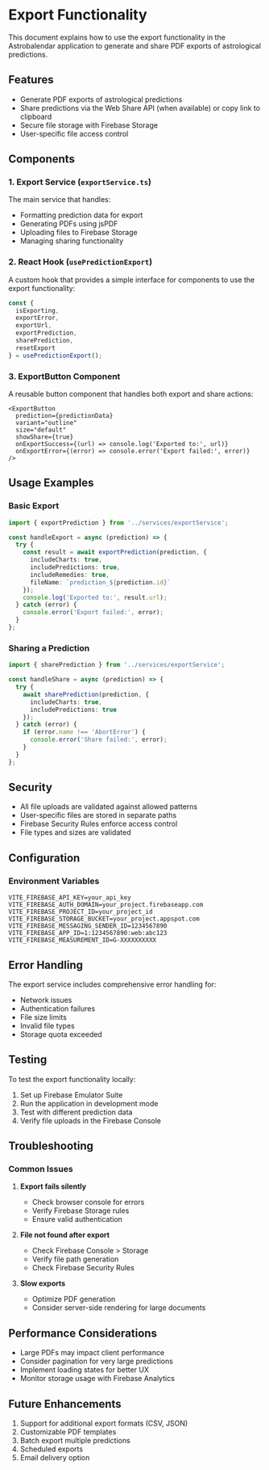# Export Functionality

This document explains how to use the export functionality in the Astrobalendar application to generate and share PDF exports of astrological predictions.

## Features

- Generate PDF exports of astrological predictions
- Share predictions via the Web Share API (when available) or copy link to clipboard
- Secure file storage with Firebase Storage
- User-specific file access control

## Components

### 1. Export Service (`exportService.ts`)

The main service that handles:
- Formatting prediction data for export
- Generating PDFs using jsPDF
- Uploading files to Firebase Storage
- Managing sharing functionality

### 2. React Hook (`usePredictionExport`)

A custom hook that provides a simple interface for components to use the export functionality:

```typescript
const {
  isExporting,
  exportError,
  exportUrl,
  exportPrediction,
  sharePrediction,
  resetExport
} = usePredictionExport();
```

### 3. ExportButton Component

A reusable button component that handles both export and share actions:

```tsx
<ExportButton 
  prediction={predictionData}
  variant="outline"
  size="default"
  showShare={true}
  onExportSuccess={(url) => console.log('Exported to:', url)}
  onExportError={(error) => console.error('Export failed:', error)}
/>
```

## Usage Examples

### Basic Export

```typescript
import { exportPrediction } from '../services/exportService';

const handleExport = async (prediction) => {
  try {
    const result = await exportPrediction(prediction, {
      includeCharts: true,
      includePredictions: true,
      includeRemedies: true,
      fileName: `prediction_${prediction.id}`
    });
    console.log('Exported to:', result.url);
  } catch (error) {
    console.error('Export failed:', error);
  }
};
```

### Sharing a Prediction

```typescript
import { sharePrediction } from '../services/exportService';

const handleShare = async (prediction) => {
  try {
    await sharePrediction(prediction, {
      includeCharts: true,
      includePredictions: true
    });
  } catch (error) {
    if (error.name !== 'AbortError') {
      console.error('Share failed:', error);
    }
  }
};
```

## Security

- All file uploads are validated against allowed patterns
- User-specific files are stored in separate paths
- Firebase Security Rules enforce access control
- File types and sizes are validated

## Configuration

### Environment Variables

```env
VITE_FIREBASE_API_KEY=your_api_key
VITE_FIREBASE_AUTH_DOMAIN=your_project.firebaseapp.com
VITE_FIREBASE_PROJECT_ID=your_project_id
VITE_FIREBASE_STORAGE_BUCKET=your_project.appspot.com
VITE_FIREBASE_MESSAGING_SENDER_ID=1234567890
VITE_FIREBASE_APP_ID=1:1234567890:web:abc123
VITE_FIREBASE_MEASUREMENT_ID=G-XXXXXXXXXX
```

## Error Handling

The export service includes comprehensive error handling for:
- Network issues
- Authentication failures
- File size limits
- Invalid file types
- Storage quota exceeded

## Testing

To test the export functionality locally:

1. Set up Firebase Emulator Suite
2. Run the application in development mode
3. Test with different prediction data
4. Verify file uploads in the Firebase Console

## Troubleshooting

### Common Issues

1. **Export fails silently**
   - Check browser console for errors
   - Verify Firebase Storage rules
   - Ensure valid authentication

2. **File not found after export**
   - Check Firebase Console > Storage
   - Verify file path generation
   - Check Firebase Security Rules

3. **Slow exports**
   - Optimize PDF generation
   - Consider server-side rendering for large documents

## Performance Considerations

- Large PDFs may impact client performance
- Consider pagination for very large predictions
- Implement loading states for better UX
- Monitor storage usage with Firebase Analytics

## Future Enhancements

1. Support for additional export formats (CSV, JSON)
2. Customizable PDF templates
3. Batch export multiple predictions
4. Scheduled exports
5. Email delivery option
